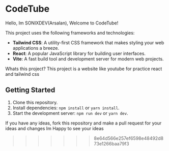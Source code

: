 # CodeTube

Hello, Im SONIXDEV(Arsalan), Welcome to CodeTube!

This project uses the following frameworks and technologies:

- **Tailwind CSS**: A utility-first CSS framework that makes styling your web applications a breeze.
- **React**: A popular JavaScript library for building user interfaces.
- **Vite**: A fast build tool and development server for modern web projects.

Whats this project? This project is a website like youtube for practice react and tailwind css

## Getting Started

1. Clone this repository.
2. Install dependencies: `npm install` or `yarn install`.
3. Start the development server: `npm run dev` or `yarn dev`.

If you have any ideas, fork this repository and make a pull request for your ideas and changes
Im Happy to see your ideas
>>>>>>> 8e64d566e257ef6598e48492d873e1266baa79f3
